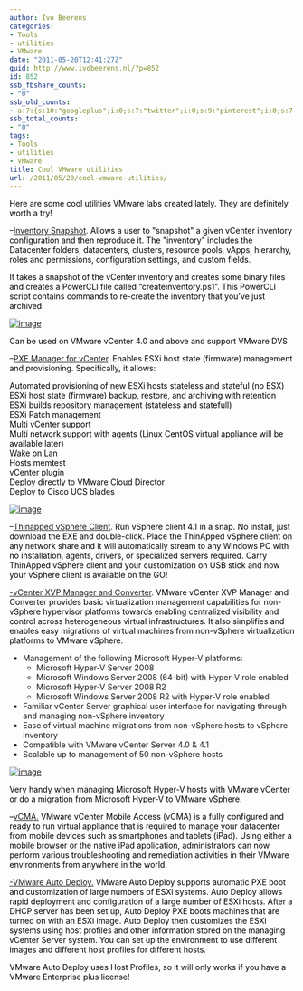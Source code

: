 ```yaml
---
author: Ivo Beerens
categories:
- Tools
- utilities
- VMware
date: "2011-05-20T12:41:27Z"
guid: http://www.ivobeerens.nl/?p=852
id: 852
ssb_fbshare_counts:
- "0"
ssb_old_counts:
- a:7:{s:10:"googleplus";i:0;s:7:"twitter";i:0;s:9:"pinterest";i:0;s:7:"fbshare";i:0;s:8:"linkedin";i:0;s:6:"reddit";i:0;s:6:"tumblr";i:0;}
ssb_total_counts:
- "0"
tags:
- Tools
- utilities
- VMware
title: Cool VMware utilities
url: /2011/05/20/cool-vmware-utilities/
---
```


<font color="#000000">Here are some cool utilities VMware labs created lately. They are definitely worth a try!</font>

–[Inventory Snapshot](http://labs.vmware.com/flings/inventorysnapshot). <font color="#000000">Allows a user to "snapshot" a given vCenter inventory configuration and then reproduce it. The "inventory" includes the Datacenter folders, datacenters, clusters, resource pools, vApps, hierarchy, roles and permissions, configuration settings, and custom fields. </font>

<font color="#000000">It takes a snapshot of the vCenter inventory and creates some binary files and creates a PowerCLI file called “createinventory.ps1”. This PowerCLI script contains commands to re-create the inventory that you’ve just archived.</font>

[![image](http://localhost/wp-content/uploads/2011/05/image_thumb2.png "image")](http://localhost/wp-content/uploads/2011/05/image2.png)

<font color="#000000">Can be used on VMware vCenter 4.0 and above and support VMware DVS</font>

–[PXE Manager for vCenter](http://labs.vmware.com/flings/pxe-manager). <font color="#000000">Enables ESXi host state (firmware) management and provisioning. Specifically, it allows: </font>

<font color="#000000"> Automated provisioning of new ESXi hosts stateless and stateful (no ESX)   
 ESXi host state (firmware) backup, restore, and archiving with retention   
 ESXi builds repository management (stateless and statefull)   
 ESXi Patch management   
 Multi vCenter support   
 Multi network support with agents (Linux CentOS virtual appliance will be available later)   
 Wake on Lan   
 Hosts memtest   
 vCenter plugin   
 Deploy directly to VMware Cloud Director   
 Deploy to Cisco UCS blades   
</font>

[![image](http://localhost/wp-content/uploads/2011/05/image_thumb3.png "image")](http://localhost/wp-content/uploads/2011/05/image3.png)

–[Thinapped vSphere Client](http://labs.vmware.com/flings/thinapp-vsphere). <font color="#000000">Run vSphere client 4.1 in a snap. No install, just download the EXE and double-click. Place the ThinApped vSphere client on any network share and it will automatically stream to any Windows PC with no installation, agents, drivers, or specialized servers required. Carry ThinApped vSphere client and your customization on USB stick and now your vSphere client is available on the GO!</font>

[-vCenter XVP Manager and Converter](http://labs.vmware.com/flings/xvp). <font color="#000000">VMware vCenter XVP Manager and Converter provides basic virtualization management capabilities for non-vSphere hypervisor platforms towards enabling centralized visibility and control across heterogeneous virtual infrastructures. It also simplifies and enables easy migrations of virtual machines from non-vSphere virtualization platforms to VMware vSphere.</font>

- Management of the following Microsoft Hyper-V platforms: 
    - Microsoft Hyper-V Server 2008
    - Microsoft Windows Server 2008 (64-bit) with Hyper-V role enabled
    - Microsoft Hyper-V Server 2008 R2
    - Microsoft Windows Server 2008 R2 with Hyper-V role enabled
- Familiar vCenter Server graphical user interface for navigating through and managing non-vSphere inventory
- Ease of virtual machine migrations from non-vSphere hosts to vSphere inventory
- Compatible with VMware vCenter Server 4.0 &amp; 4.1
- Scalable up to management of 50 non-vSphere hosts

[![image](http://localhost/wp-content/uploads/2011/05/image_thumb4.png "image")](http://localhost/wp-content/uploads/2011/05/image4.png)

<font color="#000000">Very handy when managing Microsoft Hyper-V hosts with VMware vCenter or do a migration from Microsoft Hyper-V to VMware vSphere.</font>

<font color="#000000"></font>

<font color="#000000">–[vCMA.](http://labs.vmware.com/flings/vcma) VMware vCenter Mobile Access (vCMA) is a fully configured and ready to run virtual appliance that is required to manage your datacenter from mobile devices such as smartphones and tablets (iPad). Using either a mobile browser or the native iPad application, administrators can now perform various troubleshooting and remediation activities in their VMware environments from anywhere in the world. </font>

<font color="#000000">[-VMware Auto Deploy.](http://labs.vmware.com/flings/vmware-auto-deploy) VMware Auto Deploy supports automatic PXE boot and customization of large numbers of ESXi systems. Auto Deploy allows rapid deployment and configuration of a large number of ESXi hosts. After a DHCP server has been set up, Auto Deploy PXE boots machines that are turned on with an ESXi image. Auto Deploy then customizes the ESXi systems using host profiles and other information stored on the managing vCenter Server system. You can set up the environment to use different images and different host profiles for different hosts.</font>

<font color="#000000">VMware Auto Deploy uses Host Profiles, so it will only works if you have a VMware Enterprise plus license!</font>

<font color="#000000"> </font>
